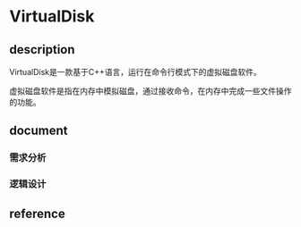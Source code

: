 # VirtualDisk

## description

VirtualDisk是一款基于C++语言，运行在命令行模式下的虚拟磁盘软件。

虚拟磁盘软件是指在内存中模拟磁盘，通过接收命令，在内存中完成一些文件操作的功能。

## document

### 需求分析

[虚拟磁盘需求分析（markdown）]: ./document/需求分析/markdown/虚拟磁盘需求分析.md
[虚拟磁盘需求分析（pdf）]: ./document/需求分析/pdf/虚拟磁盘需求分析.pdf
[虚拟磁盘需求分析（html）]: ./document/需求分析/html/虚拟磁盘需求分析.html

### 逻辑设计

[虚拟磁盘逻辑设计（markdown）]: ./document/逻辑设计/markdown/虚拟磁盘逻辑设计.md
[虚拟磁盘逻辑设计（pdf）]: ./document/逻辑设计/pdf/虚拟磁盘逻辑设计.pdf
[虚拟磁盘逻辑设计（html）]: ./document/逻辑设计/html/虚拟磁盘逻辑设计.html

## reference

[需求文档]: https://wiki.h3d.com.cn/pages/viewpage.action?pageId=328330
[逻辑方案规范]: https://wiki.h3d.com.cn/pages/viewpage.action?pageId=34111506
[测试用例]: https://wiki.h3d.com.cn/pages/viewpage.action?pageId=328169

